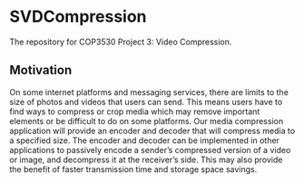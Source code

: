 # SVDCompression
The repository for COP3530 Project 3: Video Compression.

## Motivation
On some internet platforms and messaging services, there are limits to the size of photos and videos that users can send. This means users have to find ways to compress or crop media which may remove important elements or be difficult to do on some platforms. Our media compression application will provide an encoder and decoder that will compress media to a specified size. The encoder and decoder can be implemented in other applications to passively encode a sender’s compressed version of a video or image, and decompress it at the receiver’s side. This may also provide the benefit of faster transmission time and storage space savings.